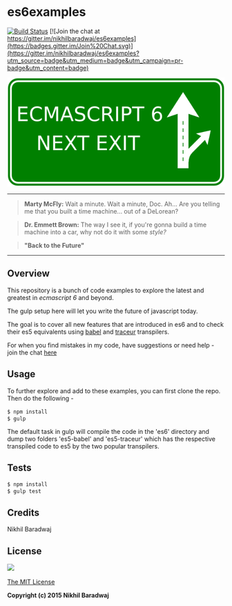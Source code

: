 # es6examples

[![Build Status](https://travis-ci.org/nikhilbaradwaj/es6examples.svg?branch=master)](https://travis-ci.org/nikhilbaradwaj/es6examples)
[![Join the chat at https://gitter.im/nikhilbaradwaj/es6examples](https://badges.gitter.im/Join%20Chat.svg)](https://gitter.im/nikhilbaradwaj/es6examples?utm_source=badge&utm_medium=badge&utm_campaign=pr-badge&utm_content=badge)

![ES6 Logo](es6.png)

---

> **Marty McFly:** Wait a minute. Wait a minute, Doc. Ah... Are you telling me that you built a time machine... out of a DeLorean?

> **Dr. Emmett Brown:** The way I see it, if you're gonna build a time machine into a car, why not do it with some *style?*

> **"Back to the Future"**

---

## Overview

This repository is a bunch of code examples to explore the latest and greatest in *ecmascript 6* and beyond.

The gulp setup here will let you write the future of javascript today.

The goal is to cover all new features that are introduced in es6 and to check their es5 equivalents using [babel](https://babeljs.io/) and [traceur](https://github.com/google/traceur-compiler/blob/master/README.md) transpilers.

For when you find mistakes in my code, have suggestions or need help - join the chat [here](https://gitter.im/nikhilbaradwaj/es6examples)

## Usage

To further explore and add to these examples, you can first clone the repo. Then do the following - 

    $ npm install
    $ gulp


The default task in gulp will compile the code in the 'es6' directory and dump two folders 'es5-babel' and 'es5-traceur' which has the 
respective transpiled code to es5 by the two popular transpilers.

## Tests

    $ npm install
    $ gulp test

## Credits

Nikhil Baradwaj

## License

![](https://img.shields.io/badge/License-MIT-303030.svg?style=flat-square)

[The MIT License](http://opensource.org/licenses/MIT)

**Copyright (c) 2015 Nikhil Baradwaj**